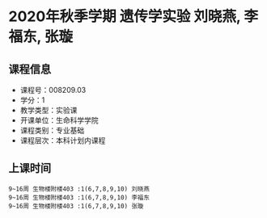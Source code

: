 # 2020年秋季学期 遗传学实验 刘晓燕, 李福东, 张璇






## 课程信息

- 课程号：008209.03
- 学分：1
- 教学类型：实验课
- 开课单位：生命科学学院
- 课程类别：专业基础
- 课程层次：本科计划内课程

## 上课时间

```
9~16周 生物楼附楼403 :1(6,7,8,9,10) 刘晓燕
9~16周 生物楼附楼403 :1(6,7,8,9,10) 李福东
9~16周 生物楼附楼403 :1(6,7,8,9,10) 张璇
```

